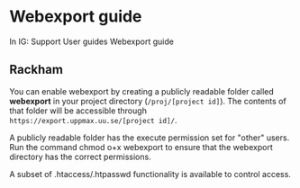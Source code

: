 # Webexport guide

In IG:  Support  User guides  Webexport guide

## Rackham
You can enable webexport by creating a publicly readable folder called **webexport** in your project directory (``/proj/[project id]``). The contents of that folder will be accessible through `https://export.uppmax.uu.se/[project id]/`.

A publicly readable folder has the execute permission set for "other" users. Run the command chmod o+x webexport to ensure that the webexport directory has the correct permissions.

A subset of .htaccess/.htpasswd functionality is available to control access.
